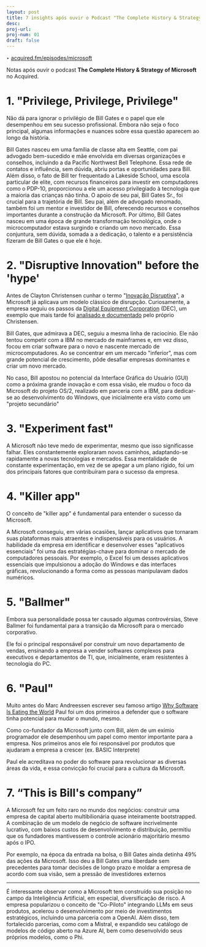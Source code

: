 ```yaml
---
layout: post
title: 7 insights após ouvir o Podcast "The Complete History & Strategy of Microsoft" no Acquired
desc: 
proj-url:
proj-num: 01
draft: false
---
```


‣ [acquired.fm/episodes/microsoft](https://www.acquired.fm/episodes/microsoft)

Notas após ouvir o podcast **The Complete History & Strategy of Microsoft** no Acquired. 

# 1. "Privilege, Privilege, Privilege"

Não dá para ignorar o privilégio de Bill Gates e o papel que ele desempenhou em seu sucesso profissional. Embora não seja o foco principal, algumas informações e nuances sobre essa questão aparecem ao longo da história.

Bill Gates nasceu em uma família de classe alta em Seattle, com pai advogado bem-sucedido e mãe envolvida em diversas organizações e conselhos, incluindo a da Pacific Northwest Bell Telephone. Essa rede de contatos e influência, sem dúvida, abriu portas e oportunidades para Bill. Além disso, o fato de Bill ter frequentado a Lakeside School, uma escola particular de elite, com recursos financeiros para investir em computadores como o PDP-10, proporcionou a ele um acesso privilegiado à tecnologia que a maioria das crianças não tinha. O apoio de seu pai, Bill Gates Sr., foi crucial para a trajetória de Bill. Seu pai, além de advogado renomado, também foi um mentor e investidor de Bill, oferecendo recursos e conselhos importantes durante a construção da Microsoft. Por último, Bill Gates nasceu em uma época de grande transformação tecnológica, onde o microcomputador estava surgindo e criando um novo mercado. Essa conjuntura, sem dúvida, somada a a dedicação, o talento e a persistência fizeram de Bill Gates o que ele é hoje. 

# 2. "Disruptive Innovation" before the 'hype'

Antes de Clayton Christensen cunhar o termo "[Inovação Disruptiva](https://hbr.org/2015/12/what-is-disruptive-innovation)", a Microsoft já aplicava um modelo clássico de disrupção. Curiosamente, a empresa seguiu os passos da [Digital Equipment Corporation](https://pt.wikipedia.org/wiki/Digital_Equipment_Corporation) (DEC), um exemplo que mais tarde foi [analisado e documentado](https://www.harvardmagazine.com/2014/06/disruptive-genius) pelo próprio Christensen.

Bill Gates, que admirava a DEC, seguiu a mesma linha de raciocínio. Ele não tentou competir com a IBM no mercado de mainframes e, em vez disso, focou em criar software para o novo e nascente mercado de microcomputadores. Ao se concentrar em um mercado "inferior", mas com grande potencial de crescimento, pôde desafiar empresas dominantes e criar um novo mercado. 

No caso, Bill apostou no potencial da Interface Gráfica do Usuário (GUI) como a próxima grande inovação e com essa visão, ele mudou o foco da Microsoft do projeto OS/2, realizado em parceria com a IBM, para dedicar-se ao desenvolvimento do Windows, que inicialmente era visto como um "projeto secundário"

# 3. "Experiment fast" 

A Microsoft não teve medo de experimentar, mesmo que isso significasse falhar. Eles constantemente exploraram novos caminhos, adaptando-se rapidamente a novas tecnologias e mercados. Essa mentalidade de constante experimentação, em vez de se apegar a um plano rígido, foi um dos principais fatores que contribuíram para o sucesso da empresa.

# 4. "Killer app"

O conceito de "killer app"  é fundamental para entender o sucesso da Microsoft. 

A Microsoft conseguiu, em várias ocasiões, lançar aplicativos que tornaram suas plataformas mais atraentes e indispensáveis para os usuários. A habilidade da empresa em identificar e desenvolver esses "aplicativos essenciais" foi uma das estratégias-chave para dominar o mercado de computadores pessoais. Por exemplo, o Excel foi um desses aplicativos essenciais que impulsionou a adoção do Windows e das interfaces gráficas, revolucionando a forma como as pessoas manipulavam dados numéricos.

# 5. "Ballmer"

Embora sua personalidade possa ter causado algumas controvérsias, Steve Ballmer foi fundamental para a transição da Microsoft para o mercado corporativo. 

Ele foi o principal responsável por construir um novo departamento de vendas, ensinando a empresa a vender softwares complexos para executivos e departamentos de TI, que, inicialmente, eram resistentes à tecnologia do PC.

# 6. "Paul"

Muito antes do Marc Andreessen escrever seu famoso artigo [Why Software Is Eating the World](https://a16z.com/why-software-is-eating-the-world/) Paul foi um dos primeiros a defender que o software tinha potencial para mudar o mundo, mesmo. 

Como co-fundador da Microsoft junto com Bill, além de um exímio programador ele desempenhou um papel como mentor importante para a empresa. Nos primeiros anos ele foi responsável por produtos que ajudaram a empresa a crescer (ex. BASIC Interprete)

Paul ele acreditava no poder do software para revolucionar as diversas áreas da vida, e essa convicção foi crucial para a cultura da Microsoft.

# 7. “This is Bill's company”

A Microsoft fez um feito raro no mundo dos negócios: construir uma empresa de capital aberto multibilionária quase inteiramente bootstrapped. A combinação de um modelo de negócio de software incrivelmente lucrativo, com baixos custos de desenvolvimento e distribuição, permitiu que os fundadores mantivessem o controle acionário majoritário mesmo após o IPO. 

Por exemplo, na época da entrada na bolsa, o Bill Gates ainda detinha 49% das ações da Microsoft. Isso deu a Bill Gates uma liberdade sem precedentes para tomar decisões de longo prazo e moldar a empresa de acordo com sua visão, sem a pressão de investidores externos 

---

É interessante observar como a Microsoft tem construído sua posição no campo da Inteligência Artificial, em especial, diversificação de risco. A empresa popularizou o conceito de "Co-Piloto" integrando LLMs em seus produtos, acelerou o desenvolvimento por meio de investimentos estratégicos, incluindo uma parceria com a OpenAI. Além disso, tem fortalecido parcerias, como com a Mistral, e expandido seu catálogo de modelos de código aberto na Azure AI, bem como desenvolvido seus próprios modelos, como o Phi.  









